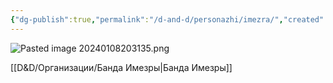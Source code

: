 ```yaml
---
{"dg-publish":true,"permalink":"/d-and-d/personazhi/imezra/","created":"2023-12-18T09:24:34.000+04:00","updated":"2024-01-23T15:49:21.951+04:00"}
---
```


![Pasted image 20240108203135.png](/img/user/img/Pasted%20image%2020240108203135.png)

[[D&D/Организации/Банда Имезры\|Банда Имезры]]